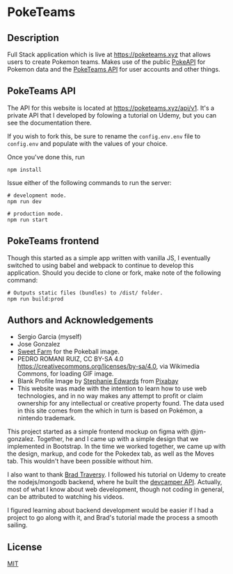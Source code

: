 # PokeTeams

## Description

Full Stack application which is live at https://poketeams.xyz that allows users to create Pokemon teams. Makes use of the public [PokeAPI](https://pokeapi.co/) for Pokemon data and the [PokeTeams API](https://poketeams.xyz/api/v1) for user accounts and other things.

## PokeTeams API

The API for this website is located at https://poketeams.xyz/api/v1. It's a private API that I developed by folowing a tutorial on Udemy, but you can see the documentation there.

If you wish to fork this, be sure to rename the `config.env.env` file to `config.env` and populate with the values of your choice.

Once you've done this, run

```
npm install
```

Issue either of the following commands to run the server:

```
# development mode.
npm run dev

# production mode.
npm run start
```

## PokeTeams frontend

Though this started as a simple app written with vanilla JS, I eventually switched to using babel and webpack to continue to develop this application. Should you decide to clone or fork, make note of the following command:

```
# Outputs static files (bundles) to /dist/ folder.
npm run build:prod
```

## Authors and Acknowledgements

- Sergio Garcia (myself)
- Jose Gonzalez
- [Sweet Farm](https://thenounproject.com/sweetfarm/collection/pokemon-go/) for the Pokeball image.
- PEDRO ROMANI RUIZ, CC BY-SA 4.0 <https://creativecommons.org/licenses/by-sa/4.0>, via Wikimedia Commons, for loading GIF image.
- Blank Profile Image by <a href="https://pixabay.com/users/wanderercreative-855399/?utm_source=link-attribution&amp;utm_medium=referral&amp;utm_campaign=image&amp;utm_content=973460">Stephanie Edwards</a> from <a href="https://pixabay.com/?utm_source=link-attribution&amp;utm_medium=referral&amp;utm_campaign=image&amp;utm_content=973460">Pixabay</a>
- This website was made with the intention to learn how to use web technologies, and in no way makes any attempt to profit or claim ownership for any intellectual or creative property found. The data used in this site comes from the which in turn is based on Pokémon, a nintendo trademark.

This project started as a simple frontend mockup on figma with @jm-gonzalez. Together, he and I came up with a simple design that we implemented in Bootstrap. In the time we worked together, we came up with the design, markup, and code for the Pokedex tab, as well as the Moves tab. This wouldn't have been possible without him.

I also want to thank [Brad Traversy](https://github.com/bradtraversy). I followed his tutorial on Udemy to create the nodejs/mongodb backend, where he built the [devcamper API](https://github.com/bradtraversy/devcamper-api). Actually, most of what I know about web development, though not coding in general, can be attributed to watching his videos.

I figured learning about backend development would be easier if I had a project to go along with it, and Brad's tutorial made the process a smooth sailing.

## License

[MIT](https://choosealicense.com/licenses/mit/)
